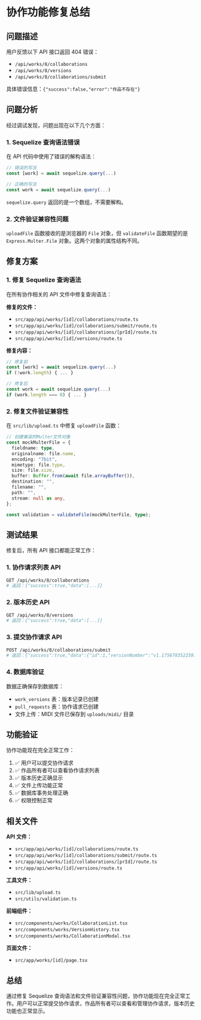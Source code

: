 # 协作功能修复总结

## 问题描述

用户反馈以下 API 接口返回 404 错误：

- `/api/works/8/collaborations`
- `/api/works/8/versions`
- `/api/works/8/collaborations/submit`

具体错误信息：`{"success":false,"error":"作品不存在"}`

## 问题分析

经过调试发现，问题出现在以下几个方面：

### 1. Sequelize 查询语法错误

在 API 代码中使用了错误的解构语法：

```typescript
// 错误的写法
const [work] = await sequelize.query(...)

// 正确的写法
const work = await sequelize.query(...)
```

`sequelize.query` 返回的是一个数组，不需要解构。

### 2. 文件验证兼容性问题

`uploadFile` 函数接收的是浏览器的 `File` 对象，但 `validateFile` 函数期望的是 `Express.Multer.File` 对象。这两个对象的属性结构不同。

## 修复方案

### 1. 修复 Sequelize 查询语法

在所有协作相关的 API 文件中修复查询语法：

**修复的文件：**

- `src/app/api/works/[id]/collaborations/route.ts`
- `src/app/api/works/[id]/collaborations/submit/route.ts`
- `src/app/api/works/[id]/collaborations/[prId]/route.ts`
- `src/app/api/works/[id]/versions/route.ts`

**修复内容：**

```typescript
// 修复前
const [work] = await sequelize.query(...)
if (!work.length) { ... }

// 修复后
const work = await sequelize.query(...)
if (work.length === 0) { ... }
```

### 2. 修复文件验证兼容性

在 `src/lib/upload.ts` 中修复 `uploadFile` 函数：

```typescript
// 创建兼容的Multer文件对象
const mockMulterFile = {
  fieldname: type,
  originalname: file.name,
  encoding: "7bit",
  mimetype: file.type,
  size: file.size,
  buffer: Buffer.from(await file.arrayBuffer()),
  destination: "",
  filename: "",
  path: "",
  stream: null as any,
};

const validation = validateFile(mockMulterFile, type);
```

## 测试结果

修复后，所有 API 接口都能正常工作：

### 1. 协作请求列表 API

```bash
GET /api/works/8/collaborations
# 返回：{"success":true,"data":[...]}
```

### 2. 版本历史 API

```bash
GET /api/works/8/versions
# 返回：{"success":true,"data":[...]}
```

### 3. 提交协作请求 API

```bash
POST /api/works/8/collaborations/submit
# 返回：{"success":true,"data":{"id":1,"versionNumber":"v1.1756783522591","message":"协作请求提交成功"}}
```

### 4. 数据库验证

数据正确保存到数据库：

- `work_versions` 表：版本记录已创建
- `pull_requests` 表：协作请求已创建
- 文件上传：MIDI 文件已保存到 `uploads/midi/` 目录

## 功能验证

协作功能现在完全正常工作：

1. ✅ 用户可以提交协作请求
2. ✅ 作品所有者可以查看协作请求列表
3. ✅ 版本历史正确显示
4. ✅ 文件上传功能正常
5. ✅ 数据库事务处理正确
6. ✅ 权限控制正常

## 相关文件

**API 文件：**

- `src/app/api/works/[id]/collaborations/route.ts`
- `src/app/api/works/[id]/collaborations/submit/route.ts`
- `src/app/api/works/[id]/collaborations/[prId]/route.ts`
- `src/app/api/works/[id]/versions/route.ts`

**工具文件：**

- `src/lib/upload.ts`
- `src/utils/validation.ts`

**前端组件：**

- `src/components/works/CollaborationList.tsx`
- `src/components/works/VersionHistory.tsx`
- `src/components/works/CollaborationModal.tsx`

**页面文件：**

- `src/app/works/[id]/page.tsx`

## 总结

通过修复 Sequelize 查询语法和文件验证兼容性问题，协作功能现在完全正常工作。用户可以正常提交协作请求，作品所有者可以查看和管理协作请求，版本历史功能也正常显示。
